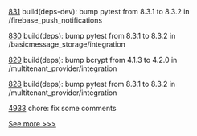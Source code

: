
[831](https://github.com/hyperledger/aries-acapy-plugins/pull/831) build(deps-dev): bump pytest from 8.3.1 to 8.3.2 in /firebase_push_notifications

[830](https://github.com/hyperledger/aries-acapy-plugins/pull/830) build(deps): bump pytest from 8.3.1 to 8.3.2 in /basicmessage_storage/integration

[829](https://github.com/hyperledger/aries-acapy-plugins/pull/829) build(deps): bump bcrypt from 4.1.3 to 4.2.0 in /multitenant_provider/integration

[828](https://github.com/hyperledger/aries-acapy-plugins/pull/828) build(deps): bump pytest from 8.3.1 to 8.3.2 in /multitenant_provider/integration

[4933](https://github.com/hyperledger/fabric/pull/4933) chore: fix some comments


[See more >>>](https://start-here.hyperledger.org/pull-requests)
